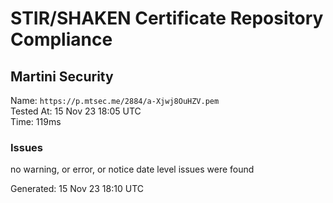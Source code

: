 # STIR/SHAKEN Certificate Repository Compliance

## Martini Security

Name: `https://p.mtsec.me/2884/a-Xjwj8OuHZV.pem`\
Tested At: 15 Nov 23 18:05 UTC\
Time: 119ms

### Issues

no warning, or error, or notice date level issues were found

Generated: 15 Nov 23 18:10 UTC